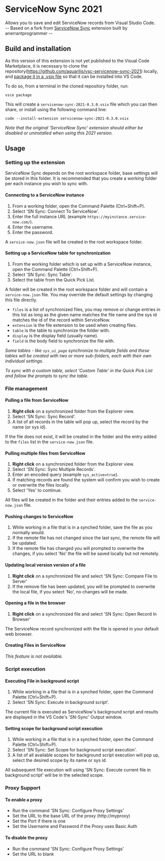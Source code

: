 # ServiceNow Sync 2021

Allows you to save and edit ServiceNow records from Visual Studio Code.<br/>-- Based on a fork from [ServiceNow Sync](https://marketplace.visualstudio.com/items?itemName=anerrantprogrammer.servicenow-sync) extension built by anerrantprogrammer -- 

## Build and installation

As this version of this extension is not yet published to the Visual Code Marketplace, it is necessary to clone the repository(https://github.com/aquarilis/vsc-servicenow-sync-2021) locally, and [package it in a .vsix file](https://code.visualstudio.com/api/working-with-extensions/publishing-extension#packaging-extensions) so that it can be installed into VS Code. 

To do so, from a terminal in the cloned repository folder, run:

```vsce package```

This will create a ```servicenow-sync-2021-0.3.0.vsix``` file which you can then share, or install using the following command line:

```code --install-extension servicenow-sync-2021-0.3.0.vsix```

_Note that the original 'ServiceNow Sync' extension should either be disabled or uninstalled when using this 2021 version._

## Usage

### Setting up the extension

ServiceNow Sync depends on the root workspace folder, base settings will be stored in this folder.  It is recommended that you create a working folder per each instance you wish to sync with.

#### Connecting to a ServiceNow instance

1. From a working folder, open the Command Palette (Ctrl+Shift+P).
2. Select 'SN Sync: Connect To ServiceNow'.
3. Enter the full instance URL (example `https://myinstance.service-now.com/`).
4. Enter the username.
5. Enter the password.

A `service-now.json` file will be created in the root workspace folder.

#### Setting up a ServiceNow table for synchronization

1. From the working folder which is set up with a ServiceNow instance, open the Command Palette (Ctrl+Shift+P).
2. Select 'SN Sync: Sync Table'.
3. Select the table from the Quick Pick List.

A folder will be created in the root workspace folder and will contain a `service-now.json` file.  You may override the default settings by changing this file directly.

- `files` is a list of synchronized files, you may remove or change entries in this list as long as the given name matches the file name and the sys id matches the id of the record within ServiceNow.
- `extension` is the file extension to be used when creating files.
- `table` is the table to synchronize the folder with.
- `display` is the display field (usually name).
- `field` is the body field to synchronize the file with.

*Some tables - like `sys_ui_page` synchronize to multiple fields and these tables will be created with two or more sub-folders, each with their own individual settings.*

*To sync with a custom table, select 'Custom Table' in the Quick Pick List and follow the prompts to sync the table.*

### File management

#### Pulling a file from ServiceNow

1. **Right click** on a synchronized folder from the Explorer view.
2. Select 'SN Sync: Sync Record'.
3. A list of all records in the table will pop up, select the record by the name (or sys id).

If the file does not exist, it will be created in the folder and the entry added to the `files` list in the `service-now.json` file.

#### Pulling multiple files from ServiceNow

1. **Right click** on a synchronized folder from the Explorer view.
2. Select 'SN Sync: Sync Multiple Records'.
3. Enter an encoded query (example `sys_active=true`).
4. If matching records are found the system will confirm you wish to create or overwrite the files locally.
5. Select 'Yes' to continue.

All files will be created in the folder and their entries added to the `service-now.json` file.

#### Pushing changes to ServiceNow

1. While working in a file that is in a synched folder, save the file as you normally would.
2. If the remote file has not changed since the last sync, the remote file will be updated.
3. If the remote file has changed you will prompted to overwrite the changes, if you select 'No' the file will be saved locally but not remotely.

#### Updating local version version of a file

1. **Right click** on a synchronized file and select 'SN Sync: Compare File to Server'
2. If the remove file has been updated, you will be prompted to overwrite the local file, if you select 'No', no changes will be made.

#### Opening a file in the browser

1. **Right click** on a synchronized file and select 'SN Sync: Open Record In Browser'

The ServiceNow record synchronized with the file is opened in your default web browser.

#### Creating Files in ServiceNow

_This feature is not available._

### Script execution
#### Executing File in background script

1. While working in a file that is in a synched folder, open the Command Palette (Ctrl+Shift+P).
2. Select 'SN Sync: Execute in background script'.

The current file is executed as ServiceNow's background script and results are displayed in the VS Code's 'SN-Sync' Output window.

#### Setting scope for background script execution

1. While working in a file that is in a synched folder, open the Command Palette (Ctrl+Shift+P).
2. Select 'SN Sync: Set Scope for background script execution'.
3. A list of all available scopes for background script execution will pop up, select the desired scope by its name or sys id.

All subsequent file execution will using 'SN Sync: Execute current file in background script' will be in the selected scope.

### Proxy Support
#### To enable a proxy
- Run the command 'SN Sync: Configure Proxy Settings'
- Set the URL to the base URL of the proxy (http://myproxy)
- Set the Port if there is one
- Set the Username and Password if the Proxy uses Basic Auth

#### To disable the proxy
- Run the command 'SN Sync: Configure Proxy Settings'
- Set the URL to blank



